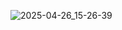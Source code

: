 ![2025-04-26_15-26-39](https://github.com/user-attachments/assets/d3241ab9-b493-4e99-b3a7-eef5c841f803)
